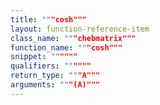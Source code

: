 ```yaml
---
title: """cosh"""
layout: function-reference-item
class_name: """chebmatrix"""
function_name: """cosh"""
snippet: """"""
qualifiers: """"""
return_type: """A"""
arguments: """(A)"""
---
```


